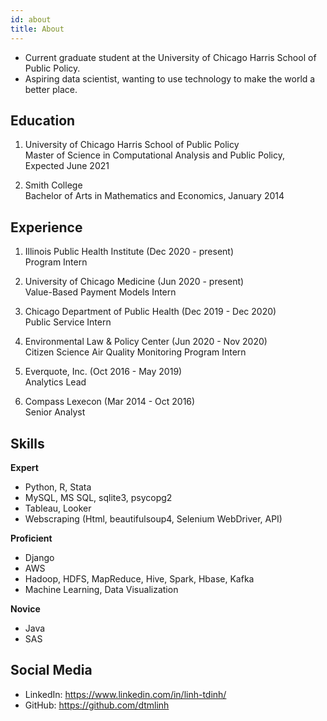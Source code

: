 ```yaml
---
id: about
title: About
---
```

- Current graduate student at the University of Chicago Harris School of Public Policy.
- Aspiring data scientist, wanting to use technology to make the world a better place.

## Education
1. University of Chicago Harris School of Public Policy\
Master of Science in Computational Analysis and Public Policy, Expected June 2021

2. Smith College\
Bachelor of Arts in Mathematics and Economics, January 2014

## Experience
1. Illinois Public Health Institute (Dec 2020 - present)\
Program Intern

2. University of Chicago Medicine (Jun 2020 - present)\
Value-Based Payment Models Intern

3. Chicago Department of Public Health (Dec 2019 - Dec 2020)\
Public Service Intern

4. Environmental Law & Policy Center (Jun 2020 - Nov 2020)\
Citizen Science Air Quality Monitoring Program Intern

5. Everquote, Inc. (Oct 2016 - May 2019)\
Analytics Lead

6. Compass Lexecon (Mar 2014 - Oct 2016)\
Senior Analyst

## Skills

__Expert__

- Python, R, Stata
- MySQL, MS SQL, sqlite3, psycopg2
- Tableau, Looker
- Webscraping (Html, beautifulsoup4, Selenium WebDriver, API)

__Proficient__

- Django
- AWS
- Hadoop, HDFS, MapReduce, Hive, Spark, Hbase, Kafka
- Machine Learning, Data Visualization

__Novice__

- Java
- SAS

## Social Media

- LinkedIn: https://www.linkedin.com/in/linh-tdinh/
- GitHub: https://github.com/dtmlinh
